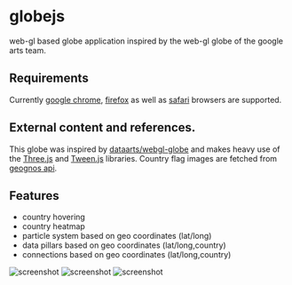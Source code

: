 globejs
=======

web-gl based globe application inspired by the web-gl globe of the google arts team.


## Requirements
Currently [google chrome](http://www.google.com/chrome), [firefox](http://www.mozilla.org/firefox/) as well
as [safari](https://www.apple.com/safari/) browsers are supported.

## External content and references.
This globe was inspired by [dataarts/webgl-globe](https://github.com/dataarts/webgl-globe) 
and makes heavy use of the [Three.js](https://github.com/mrdoob/three.js/) and [Tween.js](https://github.com/sole/tween.js) libraries.
Country flag images are fetched from [geognos api](http://www.geognos.com).

## Features
- country hovering
- country heatmap
- particle system based on geo coordinates (lat/long)
- data pillars based on geo coordinates (lat/long,country)
- connections based on geo coordinates (lat/long,country)

![screenshot](https://raw.github.com/sebkl/globejs/master/screenshots/sample_plain.png)
![screenshot](https://raw.github.com/sebkl/globejs/master/screenshots/sample_openflights.png)
![screenshot](https://raw.github.com/sebkl/globejs/master/screenshots/sample.png)    
